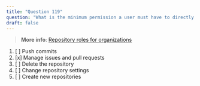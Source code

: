 ```yaml
---
title: "Question 119"  
question: "What is the minimum permission a user must have to directly push commits to a repository owned by an organization?"  
draft: false  
---
```


> **More info**: [Repository roles for organizations](https://docs.github.com/en/organizations/managing-user-access-to-your-organizations-repositories/managing-repository-roles/repository-roles-for-an-organization)

1. [ ] Push commits  
1. [x] Manage issues and pull requests  
1. [ ] Delete the repository  
1. [ ] Change repository settings  
1. [ ] Create new repositories
